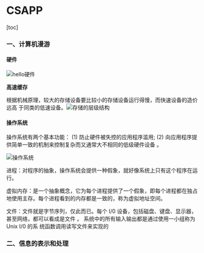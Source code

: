 # CSAPP

[toc]

### 一、计算机漫游

#### 硬件

![hello硬件](/Users/thinker/Courses/CS-Note/CSAPP/pictures/hello硬件.png)

**高速缓存**

根据机械原理，较大的存储设备要比较小的存储设备运行得慢，而快速设备的造价远高 于同类的低速设备。<img src="/Users/thinker/Courses/CS-Note/CSAPP/pictures/存储的层级结构.png" alt="存储的层级结构"  />

#### 操作系统

操作系统有两个基本功能： (1) 防止硬件被失控的应用程序滥用; (2) 向应用程序提供简单一致的机制来控制复杂而又通常大不相同的低级硬件设备 。

![操作系统](/Users/thinker/Courses/CS-Note/CSAPP/pictures/操作系统.png)

进程：对程序的抽象，操作系统会提供一种假象，就好像系统上只有这个程序在运行。

虚拟内存：是一个抽象概念，它为每个进程提供了一个假象，即每个进程都在独占地使用主存。每个进程看到的内存都是一致的，称为虚拟地址空间。

文件：文件就是字节序列，仅此而已。每个 I/0 设备，包括磁盘、键盘、显示器，甚至网络，都可以看成是文件 。 系统中的所有输入输出都是通过使用一小组称为 Unix I/0 的系 统函数调用读写文件来实现的 

### 二、信息的表示和处理

